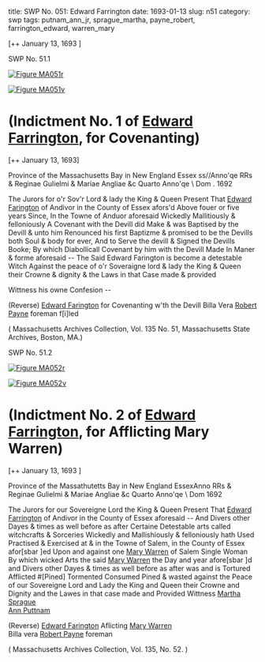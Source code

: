 title: SWP No. 051: Edward Farrington
date: 1693-01-13
slug: n51
category: swp
tags: putnam_ann_jr, sprague_martha, payne_robert, farrington_edward, warren_mary




[++ January 13, 1693 ]

<div markdown class="doc" id="n51.1">

<div class="doc_id">SWP No. 51.1</div>


<span markdown class="figure">[![Figure MA051r](archives/MA135/small/MA051r.jpg)](archives/MA135/large/MA051r.jpg)</span>

<span markdown class="figure">[![Figure MA051v](archives/MA135/small/MA051v.jpg)](archives/MA135/large/MA051v.jpg)</span>

# (Indictment No. 1 of [Edward Farrington](/tag/farrington_edward.html), for Covenanting)

[++ January 13, 1693]

Province of the Massachusetts  Bay in New England Essex ss//Anno'qe RRs & Reginae Gulielmi  & Mariae Angliae &c Quarto  Anno'qe \ Dom . 1692

The Jurors for o'r Sov'r Lord & lady the King & Queen Present  That [Edward Farington](/tag/farrington_edward.html) of Andivor in the County of Essex afors'd  Above fouer or five years Since, In the Towne of Anduor aforesaid  Wickedly Mallitiously & felloniously A Covenant with the Devill did  Make & was Baptised by the Devill & unto him Renounced his first  Baptizme & promised to be the Devills both Soul & body for ever, And to Serve the devill & Signed the Devills Booke; By which Diabollicall Covenant by him with the Devill Made In Maner & forme  aforesaid -- The Said Edward Farington is become a detestable Witch Against the peace of o'r Soveraigne lord & lady the King & Queen their Crowne & dignity & the Laws in that Case made & provided

Wittness his  owne Confesion --

(Reverse) [Edward Farington](/tag/farrington_edward.html) for 
Covenanting w'th the Devill 
Billa Vera [
Robert Payne](/tag/payne_robert.html) 
foreman 
f[i]led

( Massachusetts Archives Collection, Vol. 135 No. 51, Massachusetts State Archives, Boston, MA.)


</div>



<div markdown class="doc" id="n51.2">

<div class="doc_id">SWP No. 51.2</div>


<span markdown class="figure">[![Figure MA052r](archives/MA135/small/MA052r.jpg)](archives/MA135/large/MA052r.jpg)</span>

<span markdown class="figure">[![Figure MA052v](archives/MA135/small/MA052v.jpg)](archives/MA135/large/MA052v.jpg)</span>

# (Indictment No. 2 of [Edward Farrington](/tag/farrington_edward.html), for Afflicting Mary Warren)

[++ January 13, 1693 ]

Province of the Massathutetts  Bay in New England EssexAnno RRs & Reginae Gulielmi & Mariae Angliae &c Quarto Anno'qe  \ Dom 1692

The Jurors for our Sovereigne Lord the King & Queen Present  That [Edward Farrington](/tag/farrington_edward.html) of Andivor in the County of Essex aforesaid  -- And Divers other Dayes & times as well before as after Certaine Detestable arts called witchcrafts & Sorceries Wickedly and  Mallishiously & felloniously hath Used Practised & Exercised at & in the Towne of Salem, in the County of Essex afor[sbar ]ed Upon and against one [Mary Warren](/tag/warren_mary.html) of Salem Single Woman By which wicked  Arts the said [Mary Warren](/tag/warren_mary.html) the Day and year afore[sbar ]d and Divers  other Dayes & times as well before as after was and is Tortured  Afflicted #[Pined] Tormented Consumed Pined & wasted against the  Peace of our Sovereigne Lord and Lady the King and Queen their Crowne and Dignity and the Lawes in that case made and Provided
Wittness [Martha Sprague](/tag/sprague_martha.html)  
         [Ann Puttnam](/tag/putnam_ann_jr.html) 

(Reverse) [Edward Farington](/tag/farrington_edward.html) Aflicting [Mary Warren](/tag/warren_mary.html)  
Billa vera 
[Robert Payne](/tag/payne_robert.html) 
foreman 

( Massachusetts Archives Collection, Vol. 135, No. 52. )

</div>

